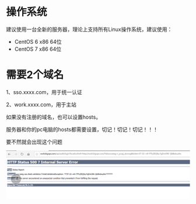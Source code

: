 # 操作系统

建议使用一台全新的服务器，理论上支持所有Linux操作系统，建议使用：

* CentOS 6 x86 64位
* CentOS 7 x86 64位

# 需要2个域名

1、sso.xxxx.com，用于统一认证

2、work.xxxx.com，用于主站

如果没有注册的域名，也可以设置hosts。

服务器和你的pc电脑的hosts都需要设置，切记！切记！切记！！！

要不然就会出现这个问题

![](/assets/bug1.png)



